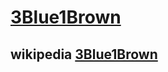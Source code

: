 # [3Blue1Brown](https://www.3blue1brown.com/)



## wikipedia [3Blue1Brown](https://en.wikipedia.org/wiki/3Blue1Brown)